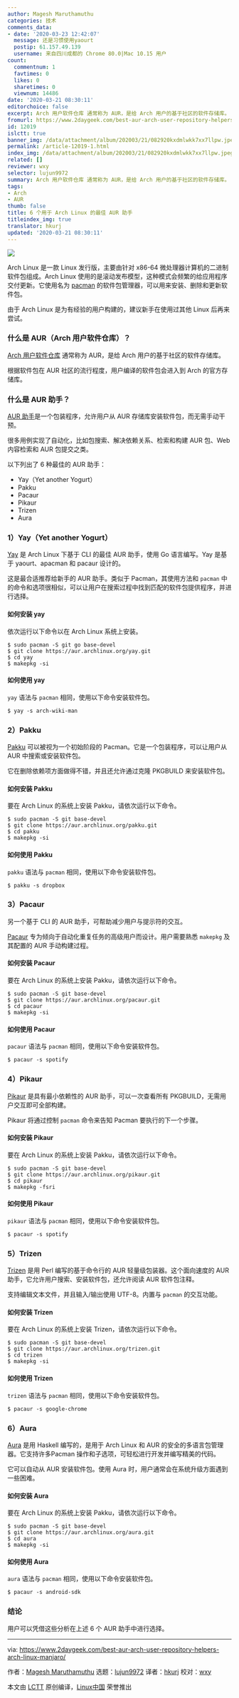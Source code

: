 ```yaml
---
author: Magesh Maruthamuthu
categories: 技术
comments_data:
- date: '2020-03-23 12:42:07'
  message: 还是习惯使用yaourt
  postip: 61.157.49.139
  username: 来自四川成都的 Chrome 80.0|Mac 10.15 用户
count:
  commentnum: 1
  favtimes: 0
  likes: 0
  sharetimes: 0
  viewnum: 14486
date: '2020-03-21 08:30:11'
editorchoice: false
excerpt: Arch 用户软件仓库 通常称为 AUR，是给 Arch 用户的基于社区的软件存储库。
fromurl: https://www.2daygeek.com/best-aur-arch-user-repository-helpers-arch-linux-manjaro/
id: 12019
islctt: true
banner_img: /data/attachment/album/202003/21/082920kxdmlwkk7xx7llpw.jpeg
permalink: /article-12019-1.html
index_img: /data/attachment/album/202003/21/082920kxdmlwkk7xx7llpw.jpeg.thumb.jpg
related: []
reviewer: wxy
selector: lujun9972
summary: Arch 用户软件仓库 通常称为 AUR，是给 Arch 用户的基于社区的软件存储库。
tags:
- Arch
- AUR
thumb: false
title: 6 个用于 Arch Linux 的最佳 AUR 助手
titleindex_img: true
translator: hkurj
updated: '2020-03-21 08:30:11'
---
```


![](/data/attachment/album/202003/21/082920kxdmlwkk7xx7llpw.jpeg)


Arch Linux 是一款 Linux 发行版，主要由针对 x86-64 微处理器计算机的二进制软件包组成。Arch Linux 使用的是滚动发布模型，这种模式会频繁的给应用程序交付更新。它使用名为 [pacman](https://www.2daygeek.com/pacman-command-examples-manage-packages-arch-linux-system/) 的软件包管理器，可以用来安装、删除和更新软件包。


由于 Arch Linux 是为有经验的用户构建的，建议新手在使用过其他 Linux 后再来尝试。


### 什么是 AUR（Arch 用户软件仓库）？


[Arch 用户软件仓库](https://wiki.archlinux.org/index.php/Arch_User_Repository) 通常称为 AUR，是给 Arch 用户的基于社区的软件存储库。


根据软件包在 AUR 社区的流行程度，用户编译的软件包会进入到 Arch 的官方存储库。


### 什么是 AUR 助手？


[AUR 助手](https://wiki.archlinux.org/index.php/AUR_helpers)是一个包装程序，允许用户从 AUR 存储库安装软件包，而无需手动干预。


很多用例实现了自动化，比如包搜索、解决依赖关系、检索和构建 AUR 包、Web 内容检索和 AUR 包提交之类。


以下列出了 6 种最佳的 AUR 助手：


* Yay（Yet another Yogurt）
* Pakku
* Pacaur
* Pikaur
* Trizen
* Aura


### 1）Yay（Yet another Yogurt）


[Yay](https://github.com/Jguer/yay) 是 Arch Linux 下基于 CLI 的最佳 AUR 助手，使用 Go 语言编写。Yay 是基于 yaourt、apacman 和 pacaur 设计的。


这是最合适推荐给新手的 AUR 助手。类似于 Pacman，其使用方法和 `pacman` 中的命令和选项很相似，可以让用户在搜索过程中找到匹配的软件包提供程序，并进行选择。


#### 如何安装 yay


依次运行以下命令以在 Arch Linux 系统上安装。



```
$ sudo pacman -S git go base-devel
$ git clone https://aur.archlinux.org/yay.git
$ cd yay
$ makepkg -si
```

#### 如何使用 yay


`yay` 语法与 `pacman` 相同，使用以下命令安装软件包。



```
$ yay -s arch-wiki-man
```

### 2）Pakku


[Pakku](https://github.com/kitsunyan/pakku) 可以被视为一个初始阶段的 Pacman。它是一个包装程序，可以让用户从 AUR 中搜索或安装软件包。


它在删除依赖项方面做得不错，并且还允许通过克隆 PKGBUILD 来安装软件包。


#### 如何安装 Pakku


要在 Arch Linux 的系统上安装 Pakku，请依次运行以下命令。



```
$ sudo pacman -S git base-devel
$ git clone https://aur.archlinux.org/pakku.git
$ cd pakku
$ makepkg -si
```

#### 如何使用 Pakku


`pakku` 语法与 `pacman` 相同，使用以下命令安装软件包。



```
$ pakku -s dropbox
```

### 3）Pacaur


另一个基于 CLI 的 AUR 助手，可帮助减少用户与提示符的交互。


[Pacaur](https://github.com/E5ten/pacaur) 专为倾向于自动化重复任务的高级用户而设计。用户需要熟悉 `makepkg` 及其配置的 AUR 手动构建过程。


#### 如何安装 Pacaur


要在 Arch Linux 的系统上安装 Pakku，请依次运行以下命令。



```
$ sudo pacman -S git base-devel
$ git clone https://aur.archlinux.org/pacaur.git
$ cd pacaur
$ makepkg -si
```

#### 如何使用 Pacaur


`pacaur` 语法与 `pacman` 相同，使用以下命令安装软件包。



```
$ pacaur -s spotify
```

### 4）Pikaur


[Pikaur](https://github.com/actionless/pikaur) 是具有最小依赖性的 AUR 助手，可以一次查看所有 PKGBUILD，无需用户交互即可全部构建。


Pikaur 将通过控制 `pacman` 命令来告知 Pacman 要执行的下一个步骤。


#### 如何安装 Pikaur


要在 Arch Linux 的系统上安装 Pakku，请依次运行以下命令。



```
$ sudo pacman -S git base-devel
$ git clone https://aur.archlinux.org/pikaur.git
$ cd pikaur
$ makepkg -fsri
```

#### 如何使用 Pikaur


`pikaur` 语法与 `pacman` 相同，使用以下命令安装软件包。



```
$ pacaur -s spotify
```

### 5）Trizen


[Trizen](https://github.com/trizen/trizen) 是用 Perl 编写的基于命令行的 AUR 轻量级包装器。这个面向速度的 AUR 助手，它允许用户搜索、安装软件包，还允许阅读 AUR 软件包注释。


支持编辑文本文件，并且输入/输出使用 UTF-8。内置与 `pacman` 的交互功能。


#### 如何安装 Trizen


要在 Arch Linux 的系统上安装 Trizen，请依次运行以下命令。



```
$ sudo pacman -S git base-devel
$ git clone https://aur.archlinux.org/trizen.git
$ cd trizen
$ makepkg -si
```

#### 如何使用 Trizen


`trizen` 语法与 `pacman` 相同，使用以下命令安装软件包。



```
$ pacaur -s google-chrome
```

### 6）Aura


[Aura](https://github.com/fosskers/aura) 是用 Haskell 编写的，是用于 Arch Linux 和 AUR 的安全的多语言包管理器。它支持许多Pacman 操作和子选项，可轻松进行开发并编写精美的代码。


它可以自动从 AUR 安装软件包。使用 Aura 时，用户通常会在系统升级方面遇到一些困难。


#### 如何安装 Aura


要在 Arch Linux 的系统上安装 Pakku，请依次运行以下命令。



```
$ sudo pacman -S git base-devel
$ git clone https://aur.archlinux.org/aura.git
$ cd aura
$ makepkg -si
```

#### 如何使用 Aura


`aura` 语法与 `pacman` 相同，使用以下命令安装软件包。



```
$ pacaur -s android-sdk
```

### 结论


用户可以凭借这些分析在上述 6 个 AUR 助手中进行选择。




---


via: <https://www.2daygeek.com/best-aur-arch-user-repository-helpers-arch-linux-manjaro/>


作者：[Magesh Maruthamuthu](https://www.2daygeek.com/author/magesh/) 选题：[lujun9972](https://github.com/lujun9972) 译者：[hkurj](https://github.com/hkurj) 校对：[wxy](https://github.com/wxy)


本文由 [LCTT](https://github.com/LCTT/TranslateProject) 原创编译，[Linux中国](https://linux.cn/) 荣誉推出
